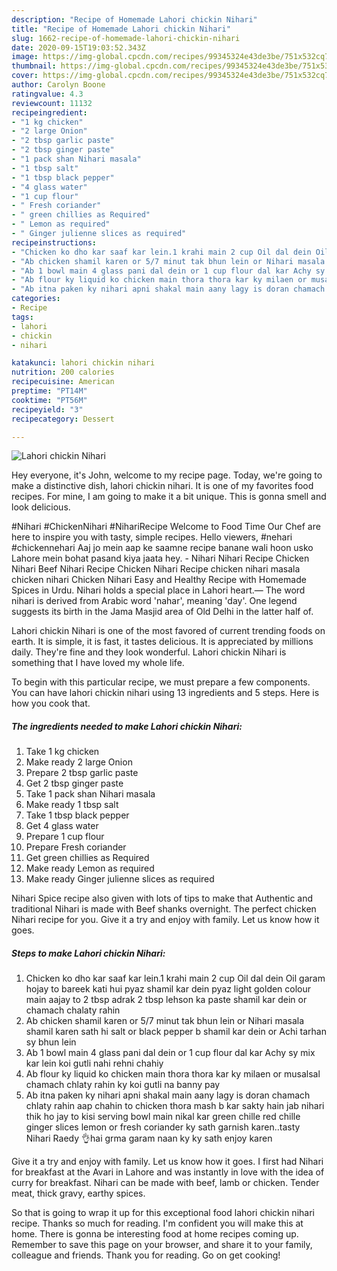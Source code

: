 ```yaml
---
description: "Recipe of Homemade Lahori chickin Nihari"
title: "Recipe of Homemade Lahori chickin Nihari"
slug: 1662-recipe-of-homemade-lahori-chickin-nihari
date: 2020-09-15T19:03:52.343Z
image: https://img-global.cpcdn.com/recipes/99345324e43de3be/751x532cq70/lahori-chickin-nihari-recipe-main-photo.jpg
thumbnail: https://img-global.cpcdn.com/recipes/99345324e43de3be/751x532cq70/lahori-chickin-nihari-recipe-main-photo.jpg
cover: https://img-global.cpcdn.com/recipes/99345324e43de3be/751x532cq70/lahori-chickin-nihari-recipe-main-photo.jpg
author: Carolyn Boone
ratingvalue: 4.3
reviewcount: 11132
recipeingredient:
- "1 kg chicken"
- "2 large Onion"
- "2 tbsp garlic paste"
- "2 tbsp ginger paste"
- "1 pack shan Nihari masala"
- "1 tbsp salt"
- "1 tbsp black pepper"
- "4 glass water"
- "1 cup flour"
- " Fresh coriander"
- " green chillies as Required"
- " Lemon as required"
- " Ginger julienne slices as required"
recipeinstructions:
- "Chicken ko dho kar saaf kar lein.1 krahi main 2 cup Oil dal dein Oil garam hojay to bareek kati hui pyaz shamil kar dein pyaz light golden colour main aajay to 2 tbsp adrak 2 tbsp lehson ka paste shamil kar dein or chamach chalaty rahin"
- "Ab chicken shamil karen or 5/7 minut tak bhun lein or Nihari masala shamil karen sath hi salt or black pepper b shamil kar dein or Achi tarhan sy bhun lein"
- "Ab 1 bowl main 4 glass pani dal dein or 1 cup flour dal kar Achy sy mix kar lein koi gutli nahi rehni chahiy"
- "Ab flour ky liquid ko chicken main thora thora kar ky milaen or musalsal chamach chlaty rahin ky koi gutli na banny pay"
- "Ab itna paken ky nihari apni shakal main aany lagy is doran chamach chlaty rahin aap chahin to chicken thora mash b kar sakty hain jab nihari thik ho jay to kisi serving bowl main nikal kar green chille red chille ginger slices lemon or fresh coriander ky sath garnish karen..tasty Nihari Raedy 👌hai grma garam naan ky ky sath enjoy karen"
categories:
- Recipe
tags:
- lahori
- chickin
- nihari

katakunci: lahori chickin nihari 
nutrition: 200 calories
recipecuisine: American
preptime: "PT14M"
cooktime: "PT56M"
recipeyield: "3"
recipecategory: Dessert

---
```



![Lahori chickin Nihari](https://img-global.cpcdn.com/recipes/99345324e43de3be/751x532cq70/lahori-chickin-nihari-recipe-main-photo.jpg)

Hey everyone, it's John, welcome to my recipe page. Today, we're going to make a distinctive dish, lahori chickin nihari. It is one of my favorites food recipes. For mine, I am going to make it a bit unique. This is gonna smell and look delicious.

#Nihari #ChickenNihari #NihariRecipe Welcome to Food Time Our Chef are here to inspire you with tasty, simple recipes. Hello viewers, #nehari #chickennehari Aaj jo mein aap ke saamne recipe banane wali hoon usko Lahore mein bohat pasand kiya jaata hey. - Nihari Nihari Recipe Chicken Nihari Beef Nihari Recipe Chicken Nihari Recipe chicken nihari masala chicken nihari Chicken Nihari Easy and Healthy Recipe with Homemade Spices in Urdu. Nihari holds a special place in Lahori heart.— The word nihari is derived from Arabic word &#39;nahar&#39;, meaning &#39;day&#39;. One legend suggests its birth in the Jama Masjid area of Old Delhi in the latter half of.

Lahori chickin Nihari is one of the most favored of current trending foods on earth. It is simple, it is fast, it tastes delicious. It is appreciated by millions daily. They're fine and they look wonderful. Lahori chickin Nihari is something that I have loved my whole life.


To begin with this particular recipe, we must prepare a few components. You can have lahori chickin nihari using 13 ingredients and 5 steps. Here is how you cook that.

<!--inarticleads1-->

##### The ingredients needed to make Lahori chickin Nihari:

1. Take 1 kg chicken
1. Make ready 2 large Onion
1. Prepare 2 tbsp garlic paste
1. Get 2 tbsp ginger paste
1. Take 1 pack shan Nihari masala
1. Make ready 1 tbsp salt
1. Take 1 tbsp black pepper
1. Get 4 glass water
1. Prepare 1 cup flour
1. Prepare  Fresh coriander
1. Get  green chillies as Required
1. Make ready  Lemon as required
1. Make ready  Ginger julienne slices as required


Nihari Spice recipe also given with lots of tips to make that Authentic and traditional Nihari is made with Beef shanks overnight. The perfect chicken Nihari recipe for you. Give it a try and enjoy with family. Let us know how it goes. 

<!--inarticleads2-->

##### Steps to make Lahori chickin Nihari:

1. Chicken ko dho kar saaf kar lein.1 krahi main 2 cup Oil dal dein Oil garam hojay to bareek kati hui pyaz shamil kar dein pyaz light golden colour main aajay to 2 tbsp adrak 2 tbsp lehson ka paste shamil kar dein or chamach chalaty rahin
1. Ab chicken shamil karen or 5/7 minut tak bhun lein or Nihari masala shamil karen sath hi salt or black pepper b shamil kar dein or Achi tarhan sy bhun lein
1. Ab 1 bowl main 4 glass pani dal dein or 1 cup flour dal kar Achy sy mix kar lein koi gutli nahi rehni chahiy
1. Ab flour ky liquid ko chicken main thora thora kar ky milaen or musalsal chamach chlaty rahin ky koi gutli na banny pay
1. Ab itna paken ky nihari apni shakal main aany lagy is doran chamach chlaty rahin aap chahin to chicken thora mash b kar sakty hain jab nihari thik ho jay to kisi serving bowl main nikal kar green chille red chille ginger slices lemon or fresh coriander ky sath garnish karen..tasty Nihari Raedy 👌hai grma garam naan ky ky sath enjoy karen


Give it a try and enjoy with family. Let us know how it goes. I first had Nihari for breakfast at the Avari in Lahore and was instantly in love with the idea of curry for breakfast. Nihari can be made with beef, lamb or chicken. Tender meat, thick gravy, earthy spices. 

So that is going to wrap it up for this exceptional food lahori chickin nihari recipe. Thanks so much for reading. I'm confident you will make this at home. There is gonna be interesting food at home recipes coming up. Remember to save this page on your browser, and share it to your family, colleague and friends. Thank you for reading. Go on get cooking!
